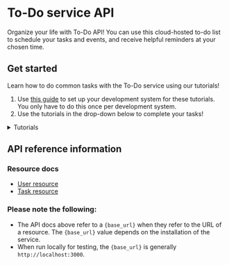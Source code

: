 # To-Do service API

Organize your life with To-Do API! You can use this cloud-hosted to-do list to schedule your tasks and events, and receive helpful reminders at your chosen time.

## Get started

Learn how to do common tasks with the To-Do service using our tutorials!

1. Use [this guide](before-you-start-a-tutorial.md) to set up your development system for these tutorials. You only have to do this once per development system.
2. Use the tutorials in the drop-down below to complete your tasks!

<details>
<summary>Tutorials</summary>
<ul>
    <li>
        <a href="./tutorials/enroll-a-new-user.html">Enroll a new user</a>
    </li>
    <li>
        <a href="./tutorials/add-a-new-task.html">Add a new task</a>
    </li>
</ul>
</details>

## API reference information

### Resource docs
* [User resource](api/user.md)
* [Task resource](api/task.md)

### Please note the following:

* The API docs above refer to a `{base_url}` when they
refer to the URL of a resource. The `{base_url}` value depends
on the installation of the service.
* When run locally for testing, the `{base_url}` is
generally `http://localhost:3000`.
